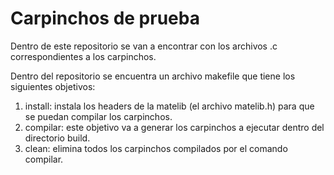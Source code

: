 # Carpinchos de prueba

Dentro de este repositorio se van a encontrar con los archivos .c correspondientes a los carpinchos.

Dentro del repositorio se encuentra un archivo makefile que tiene los siguientes objetivos:

1. install: instala los headers de la matelib (el archivo matelib.h) para que se puedan compilar los carpinchos.
2. compilar: este objetivo va a generar los carpinchos a ejecutar dentro del directorio build.
3. clean: elimina todos los carpinchos compilados por el comando compilar.



